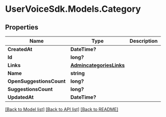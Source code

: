 # UserVoiceSdk.Models.Category
## Properties

Name | Type | Description | Notes
------------ | ------------- | ------------- | -------------
**CreatedAt** | **DateTime?** |  | [optional] 
**Id** | **long?** |  | [optional] 
**Links** | [**AdmincategoriesLinks**](AdmincategoriesLinks.md) |  | [optional] 
**Name** | **string** |  | [optional] 
**OpenSuggestionsCount** | **long?** |  | [optional] 
**SuggestionsCount** | **long?** |  | [optional] 
**UpdatedAt** | **DateTime?** |  | [optional] 

[[Back to Model list]](../README.md#documentation-for-models) [[Back to API list]](../README.md#documentation-for-api-endpoints) [[Back to README]](../README.md)

